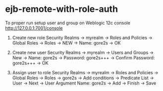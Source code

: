 # ejb-remote-with-role-auth

To proper run setup user and group on Weblogic 12c console http://127.0.0.1:7001/console

1) Create new role
   Security Realms -> myrealm -> Roles and Policies -> 
   Global Roles -> Roles -> NEW -> 
   Name: gore2s -> OK 

2) Create new user
   Security Realms -> myrealm -> Users and Groups ->
   New -> Name: gore2s -> Password: gore2s+++ -> Confirm Password: gore2s+++ -> OK

3)  Assign user to role
   Security Realms -> myrealm -> Roles and Policies -> 
   Global Roles -> Roles -> gore2s -> 
   Add conditions -> Predicate List -> User -> Next -> User Argument Name: gore2s -> Add -> Finish -> Save

